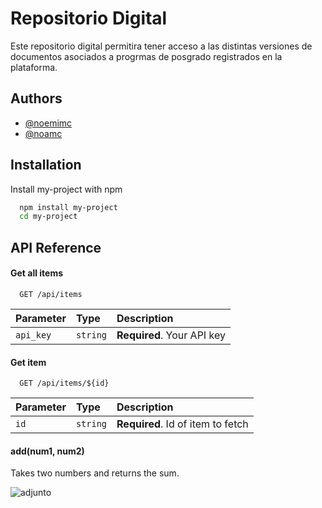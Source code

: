 # Repositorio Digital

Este repositorio digital permitira tener acceso a las distintas versiones de documentos asociados a progrmas de posgrado registrados en la plataforma.

## Authors

- [@noemimc](https://www.github.com/octokatherine)
- [@noamc](https://www.github.com/octokatherine)

## Installation

Install my-project with npm

```bash
  npm install my-project
  cd my-project
```

## API Reference

#### Get all items

```http
  GET /api/items
```

| Parameter | Type     | Description                |
| :-------- | :------- | :------------------------- |
| `api_key` | `string` | **Required**. Your API key |

#### Get item

```http
  GET /api/items/${id}
```

| Parameter | Type     | Description                       |
| :-------- | :------- | :-------------------------------- |
| `id`      | `string` | **Required**. Id of item to fetch |

#### add(num1, num2)

Takes two numbers and returns the sum.

![adjunto](https://ceub.edu.bo/wp-content/uploads/2023/03/PDF.png)
